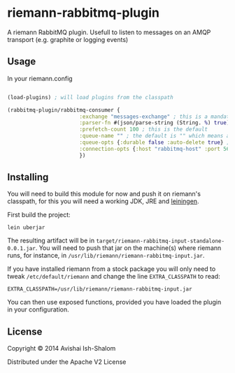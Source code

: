 # riemann-rabbitmq-plugin

A riemann RabbitMQ plugin. Usefull to listen to messages on an AMQP transport (e.g. graphite or logging events)

## Usage

In your riemann.config

```clojure

(load-plugins) ; will load plugins from the classpath

(rabbitmq-plugin/rabbitmq-consumer {
                       :exchange "messages-exchange" ; this is a mandatory parameter
                       :parser-fn #(json/parse-string (String. %) true) ; message parsing function, the sample function here is the default
                       :prefetch-count 100 ; this is the default
                       :queue-name "" ; the default is "" which means auto-generated queue name
                       :queue-opts {:durable false :auto-delete true} ; this is the default
                       :connection-opts {:host "rabbitmq-host" :port 5672 :username "guest" :passowrd "guest"} ; default is {}
                       })

```

## Installing

You will need to build this module for now and push it on riemann's classpath, for this
you will need a working JDK, JRE and [leiningen](http://leiningen.org).

First build the project:

```
lein uberjar
```

The resulting artifact will be in `target/riemann-rabbitmq-input-standalone-0.0.1.jar`.
You will need to push that jar on the machine(s) where riemann runs, for instance, in
`/usr/lib/riemann/riemann-rabbitmq-input.jar`.

If you have installed riemann from a stock package you will only need to tweak
`/etc/default/riemann` and change
the line `EXTRA_CLASSPATH` to read:

```
EXTRA_CLASSPATH=/usr/lib/riemann/riemann-rabbitmq-input.jar
```

You can then use exposed functions, provided you have loaded the plugin in your configuration.

## License

Copyright © 2014 Avishai Ish-Shalom

Distributed under the Apache V2 License
